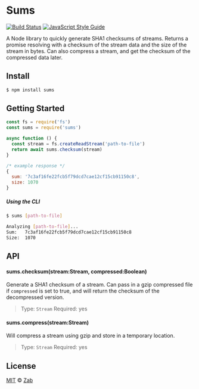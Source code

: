 # Sums

[![Build Status](https://travis-ci.org/zab/sums.svg?branch=master)](https://travis-ci.org/zab/sums)
[![JavaScript Style Guide](https://img.shields.io/badge/code%20style-standard-brightgreen.svg)](http://standardjs.com/)

A Node library to quickly generate SHA1 checksums of streams. Returns a promise resolving with a checksum of the stream data and the size of the stream in bytes. Can also compress a stream, and get the checksum of the compressed data later.

## Install

```bash
$ npm install sums
```

## Getting Started

```javascript
const fs = require('fs')
const sums = require('sums')

async function () {
  const stream = fs.createReadStream('path-to-file')
  return await sums.checksum(stream)
}
```

```javascript
/* example response */
{
  sum: '7c3af16fe22fcb5f79dcd7cae12cf15cb91150c8',
  size: 1070
}
```

##### Using the CLI

```bash
$ sums [path-to-file]
```

```bash
Analyzing [path-to-file]...
Sum:   7c3af16fe22fcb5f79dcd7cae12cf15cb91150c8
Size:  1070
```

## API

#### sums.checksum(stream:Stream, compressed:Boolean)

Generate a SHA1 checksum of a stream. Can pass in a gzip compressed file if `compressed` is set to true, and will return the checksum of the decompressed version.

> Type: `Stream`
> Required: yes

#### sums.compress(stream:Stream)

Will compress a stream using gzip and store in a temporary location.

> Type: `Stream`
> Required: yes

## License

[MIT](license) © [Zab](https://zab.io)
